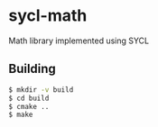 # sycl-math
Math library implemented using SYCL

## Building

```bash
$ mkdir -v build
$ cd build
$ cmake ..
$ make
```
